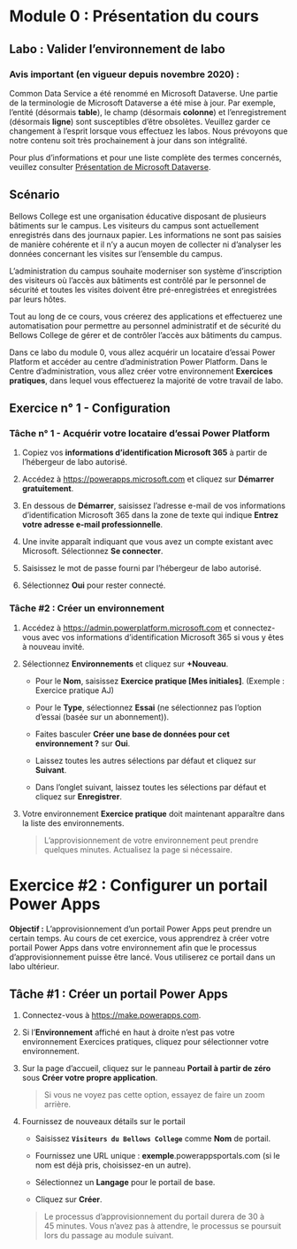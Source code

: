 ﻿---
lab:
    title: 'Labo : Valider l’environnement de labo'
    module: 'Module 0 : Présentation du cours'
---

Module 0 : Présentation du cours
=================================

## Labo : Valider l’environnement de labo

### Avis important (en vigueur depuis novembre 2020) :
Common Data Service a été renommé en Microsoft Dataverse. Une partie de la terminologie de Microsoft Dataverse a été mise à jour. Par exemple, l’entité (désormais **table**), le champ (désormais **colonne**) et l’enregistrement (désormais **ligne**) sont susceptibles d’être obsolètes. Veuillez garder ce changement à l’esprit lorsque vous effectuez les labos. Nous prévoyons que notre contenu soit très prochainement à jour dans son intégralité. 

Pour plus d’informations et pour une liste complète des termes concernés, veuillez consulter [Présentation de Microsoft Dataverse](https://docs.microsoft.com/en-us/powerapps/maker/common-data-service/data-platform-intro#terminology-updates).

Scénario
--------

Bellows College est une organisation éducative disposant de plusieurs bâtiments sur le campus. Les visiteurs du campus sont actuellement enregistrés dans des journaux papier. Les informations ne sont pas saisies de manière cohérente et il n’y a aucun moyen de collecter ni d’analyser les données concernant les visites sur l’ensemble du campus.

L’administration du campus souhaite moderniser son système d’inscription des visiteurs où l’accès aux bâtiments est contrôlé par le personnel de sécurité et toutes les visites doivent être pré-enregistrées et enregistrées par leurs hôtes.

Tout au long de ce cours, vous créerez des applications et effectuerez une automatisation pour permettre au personnel administratif et de sécurité du Bellows College de gérer et de contrôler l’accès aux bâtiments du campus.

Dans ce labo du module 0, vous allez acquérir un locataire d’essai Power Platform et accéder au centre d’administration Power Platform. Dans le Centre d’administration, vous allez créer votre environnement **Exercices pratiques**, dans lequel vous effectuerez la majorité de votre travail de labo.

## Exercice n° 1 - Configuration

### Tâche n° 1 - Acquérir votre locataire d’essai Power Platform

1. Copiez vos **informations d’identification Microsoft 365** à partir de l’hébergeur de labo autorisé.

2. Accédez à <https://powerapps.microsoft.com> et cliquez sur **Démarrer gratuitement**.

3. En dessous de **Démarrer**, saisissez l’adresse e-mail de vos informations d’identification Microsoft 365 dans la zone de texte qui indique **Entrez votre adresse e-mail professionnelle**.

4. Une invite apparaît indiquant que vous avez un compte existant avec Microsoft. Sélectionnez **Se connecter**.

5. Saisissez le mot de passe fourni par l’hébergeur de labo autorisé. 

6. Sélectionnez **Oui** pour rester connecté.

### Tâche \#2 : Créer un environnement

1.  Accédez à <https://admin.powerplatform.microsoft.com> et connectez-vous avec vos informations d’identification Microsoft 365 si vous y êtes à nouveau invité.

2. Sélectionnez **Environnements** et cliquez sur **+Nouveau**.

    - Pour le **Nom**, saisissez **Exercice pratique [Mes initiales]**. (Exemple : Exercice pratique AJ)
    
    - Pour le **Type**, sélectionnez **Essai** (ne sélectionnez pas l’option d’essai (basée sur un abonnement)).
    
    - Faites basculer **Créer une base de données pour cet environnement ?** sur **Oui**.
    
    - Laissez toutes les autres sélections par défaut et cliquez sur **Suivant**.
    
    - Dans l’onglet suivant, laissez toutes les sélections par défaut et cliquez sur **Enregistrer**.

3. Votre environnement **Exercice pratique** doit maintenant apparaître dans la liste des environnements. 

    > L’approvisionnement de votre environnement peut prendre quelques minutes. Actualisez la page si nécessaire.

# Exercice \#2 : Configurer un portail Power Apps

**Objectif :** L’approvisionnement d’un portail Power Apps peut prendre un certain temps. Au cours de cet exercice, vous apprendrez à créer votre portail Power Apps dans votre environnement afin que le processus d’approvisionnement puisse être lancé. Vous utiliserez ce portail dans un labo ultérieur.

## Tâche \#1 : Créer un portail Power Apps

1.  Connectez-vous à <https://make.powerapps.com>.

2.  Si l’**Environnement** affiché en haut à droite n’est pas votre environnement Exercices pratiques, cliquez pour sélectionner votre environnement.

3.  Sur la page d’accueil, cliquez sur le panneau **Portail à partir de zéro** sous **Créer votre propre application**.

    > Si vous ne voyez pas cette option, essayez de faire un zoom arrière.

4.  Fournissez de nouveaux détails sur le portail

    -   Saisissez **```Visiteurs du Bellows College```** comme **Nom** de portail.

    -   Fournissez une URL unique : **exemple**.powerappsportals.com (si le nom est déjà pris, choisissez-en un autre).

    -   Sélectionnez un **Langage** pour le portail de base.

    -   Cliquez sur **Créer**.

    > Le processus d’approvisionnement du portail durera de 30 à 45 minutes. Vous n’avez pas à attendre, le processus se poursuit lors du passage au module suivant.
